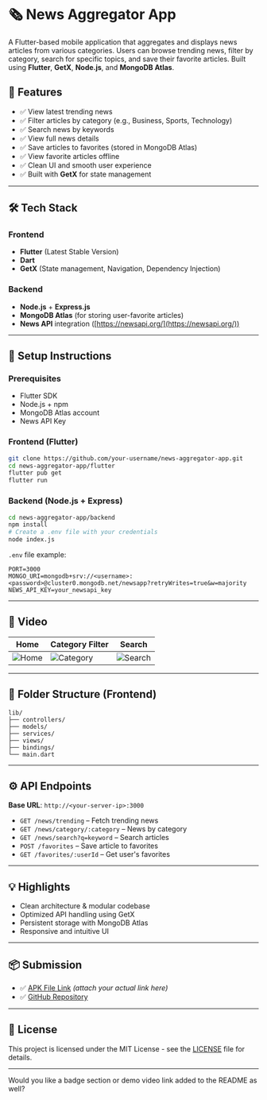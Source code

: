 # 🗞️ News Aggregator App

A Flutter-based mobile application that aggregates and displays news articles from various categories. Users can browse trending news, filter by category, search for specific topics, and save their favorite articles. Built using **Flutter**, **GetX**, **Node.js**, and **MongoDB Atlas**.

## 📱 Features

* ✅ View latest trending news
* ✅ Filter articles by category (e.g., Business, Sports, Technology)
* ✅ Search news by keywords
* ✅ View full news details
* ✅ Save articles to favorites (stored in MongoDB Atlas)
* ✅ View favorite articles offline
* ✅ Clean UI and smooth user experience
* ✅ Built with **GetX** for state management

---

## 🛠️ Tech Stack

### Frontend

* **Flutter** (Latest Stable Version)
* **Dart**
* **GetX** (State management, Navigation, Dependency Injection)

### Backend

* **Node.js** + **Express.js**
* **MongoDB Atlas** (for storing user-favorite articles)
* **News API** integration ([https://newsapi.org/](https://newsapi.org/))

---

## 🔧 Setup Instructions

### Prerequisites

* Flutter SDK
* Node.js + npm
* MongoDB Atlas account
* News API Key

### Frontend (Flutter)

```bash
git clone https://github.com/your-username/news-aggregator-app.git
cd news-aggregator-app/flutter
flutter pub get
flutter run
```

### Backend (Node.js + Express)

```bash
cd news-aggregator-app/backend
npm install
# Create a .env file with your credentials
node index.js
```

`.env` file example:

```env
PORT=3000
MONGO_URI=mongodb+srv://<username>:<password>@cluster0.mongodb.net/newsapp?retryWrites=true&w=majority
NEWS_API_KEY=your_newsapi_key
```

---

## 📸 Video

| Home                          | Category Filter                       | Search                            |
| ----------------------------- | ------------------------------------- | --------------------------------- |
| ![Home](screenshots/home.png) | ![Category](screenshots/category.png) | ![Search](screenshots/search.png) |

---

## 📁 Folder Structure (Frontend)

```
lib/
├── controllers/
├── models/
├── services/
├── views/
├── bindings/
└── main.dart
```

---

## ⚙️ API Endpoints

**Base URL**: `http://<your-server-ip>:3000`

* `GET /news/trending` – Fetch trending news
* `GET /news/category/:category` – News by category
* `GET /news/search?q=keyword` – Search articles
* `POST /favorites` – Save article to favorites
* `GET /favorites/:userId` – Get user's favorites

---

## 💡 Highlights

* Clean architecture & modular codebase
* Optimized API handling using GetX
* Persistent storage with MongoDB Atlas
* Responsive and intuitive UI

---

## 📦 Submission

* ✅ [APK File Link](#) *(attach your actual link here)*
* ✅ [GitHub Repository](https://github.com/your-username/news-aggregator-app)

---

## 📄 License

This project is licensed under the MIT License - see the [LICENSE](LICENSE) file for details.

---

Would you like a badge section or demo video link added to the README as well?
